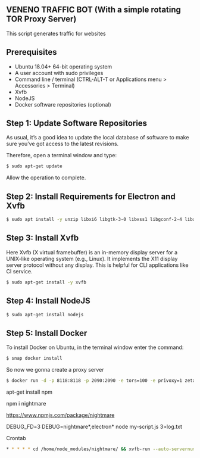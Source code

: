 ## VENENO TRAFFIC BOT (With a simple rotating TOR Proxy Server)
This script generates traffic for websites

## Prerequisites

* Ubuntu 18.04+ 64-bit operating system
* A user account with sudo privileges
* Command line / terminal (CTRL-ALT-T or Applications menu > Accessories > Terminal)
* Xvfb
* NodeJS
* Docker software repositories (optional)

## Step 1: Update Software Repositories

As usual, it’s a good idea to update the local database of software to make sure you’ve got access to the latest revisions.

Therefore, open a terminal window and type:

```bash
$ sudo apt-get update
```

Allow the operation to complete.


## Step 2: Install Requirements for Electron and Xvfb
```bash
$ sudo apt install -y unzip libxi6 libgtk-3-0 libxss1 libgconf-2-4 libasound2 libxtst6 libnss3
```

## Step 3: Install Xvfb

Here Xvfb (X virtual framebuffer) is an in-memory display server for a UNIX-like operating system (e.g., Linux). It implements the X11 display server protocol without any display. This is helpful for CLI applications like CI service.

```bash
$ sudo apt-get install -y xvfb
```

## Step 4: Install NodeJS
```bash
$ sudo apt-get install nodejs
```
## Step 5: Install Docker

To install Docker on Ubuntu, in the terminal window enter the command:

```bash
$ snap docker install
```

So now we gonna create a proxy server

```bash
$ docker run -d -p 8118:8118 -p 2090:2090 -e tors=100 -e privoxy=1 zeta0/alpine-tor
```

apt-get install npm

npm i nightmare

https://www.npmjs.com/package/nightmare

DEBUG_FD=3 DEBUG=nightmare*,electron* node my-script.js 3>log.txt

Crontab

```bash
* * * * * cd /home/node_modules/nightmare/ && xvfb-run --auto-servernum --server-num=1 --server-args="-screen 0 1024x768x24" node --harmony queridin.js
```
